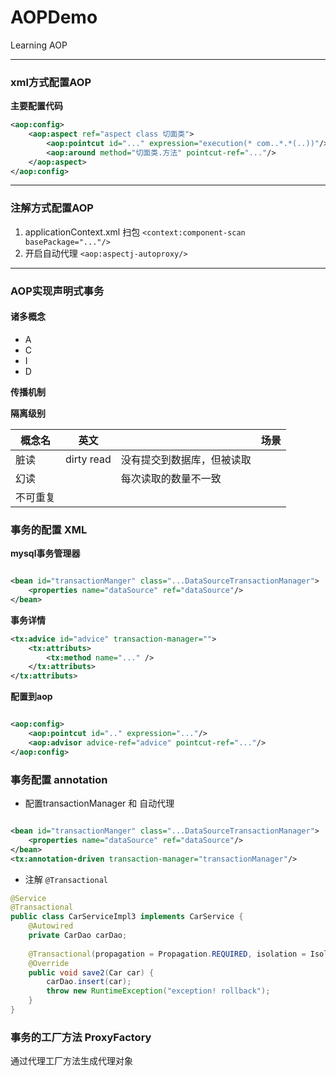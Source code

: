 # AOPDemo
Learning AOP

---

### xml方式配置AOP
**主要配置代码**

```xml
<aop:config> 
    <aop:aspect ref="aspect class 切面类">  
        <aop:pointcut id="..." expression="execution(* com..*.*(..))"/>  
        <aop:around method="切面类.方法" pointcut-ref="..."/>
    </aop:aspect>
</aop:config>
```



---
### 注解方式配置AOP
1. applicationContext.xml 扫包 `<context:component-scan basePackage="..."/>`
2. 开启自动代理 `<aop:aspectj-autoproxy/>`

---

### AOP实现声明式事务
#### 诸多概念
- A 
- C 
- I 
- D  

**传播机制**

**隔离级别**


| 概念名  | 英文         |               | 场景 |
|------|------------|---------------|----|
| 脏读   | dirty read | 没有提交到数据库，但被读取 |    |
| 幻读   |            | 每次读取的数量不一致    |    |
| 不可重复 |            |               |    |


### 事务的配置 XML
**mysql事务管理器**
```xml

<bean id="transactionManger" class="...DataSourceTransactionManager">
    <properties name="dataSource" ref="dataSource"/>
</bean>
```
**事务详情**
```xml
<tx:advice id="advice" transaction-manager="">
    <tx:attributs>
        <tx:method name="..." />
    </tx:attributs>
</tx:attributs>
```

**配置到aop**

```xml

<aop:config>
    <aop:pointcut id=".." expression="..."/>
    <aop:advisor advice-ref="advice" pointcut-ref="..."/>
</aop:config>
```

### 事务配置 annotation
- 配置transactionManager 和 自动代理

```xml

<bean id="transactionManger" class="...DataSourceTransactionManager">
    <properties name="dataSource" ref="dataSource"/>
</bean>
<tx:annotation-driven transaction-manager="transactionManager"/>
```
- 注解  `@Transactional`
```java
@Service
@Transactional
public class CarServiceImpl3 implements CarService {
    @Autowired
    private CarDao carDao;
    
    @Transactional(propagation = Propagation.REQUIRED, isolation = Isolation.DEFAULT, readOnly = false, rollbackForClassName = "java.lang.RunTimeException")
    @Override
    public void save2(Car car) {
        carDao.insert(car);
        throw new RuntimeException("exception! rollback");
    }
}
```


### 事务的工厂方法 ProxyFactory
通过代理工厂方法生成代理对象
